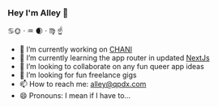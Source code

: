 ### Hey I'm Alley 👋

 :cancer:🌞 · :aquarius: 🌒 · ♍︎ :point_up:

- 🔭 I’m currently working on [CHANI](https://github.com/chani-nicholas-inc/)
- 🌱 I’m currently learning the app router in updated [NextJs](https://nextjs.org/)
- 👯 I’m looking to collaborate on any fun queer app ideas
- 🤔 I’m looking for fun freelance gigs
- 📫 How to reach me: alley@qpdx.com
- 😄 Pronouns: I mean if I have to...
